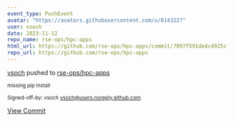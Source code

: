 ```yaml
---
event_type: PushEvent
avatar: "https://avatars.githubusercontent.com/u/814322?"
user: vsoch
date: 2023-11-12
repo_name: rse-ops/hpc-apps
html_url: https://github.com/rse-ops/hpc-apps/commit/7097f591dedc4925cfc875b1a1834d9b5d0ebc71
repo_url: https://github.com/rse-ops/hpc-apps
---
```


<a href='https://github.com/vsoch' target='_blank'>vsoch</a> pushed to <a href='https://github.com/rse-ops/hpc-apps' target='_blank'>rse-ops/hpc-apps</a>

<small>missing pip install

Signed-off-by: vsoch <vsoch@users.noreply.github.com></small>

<a href='https://github.com/rse-ops/hpc-apps/commit/7097f591dedc4925cfc875b1a1834d9b5d0ebc71' target='_blank'>View Commit</a>